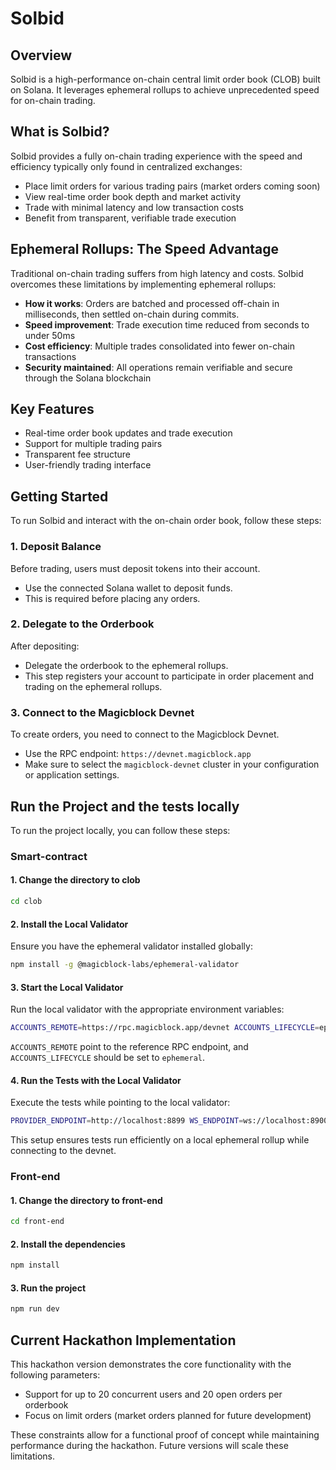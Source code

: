 # Solbid

## Overview

Solbid is a high-performance on-chain central limit order book (CLOB) built on Solana. It leverages ephemeral rollups to achieve unprecedented speed for on-chain trading.

## What is Solbid?

Solbid provides a fully on-chain trading experience with the speed and efficiency typically only found in centralized exchanges:

- Place limit orders for various trading pairs (market orders coming soon)
- View real-time order book depth and market activity
- Trade with minimal latency and low transaction costs
- Benefit from transparent, verifiable trade execution

## Ephemeral Rollups: The Speed Advantage

Traditional on-chain trading suffers from high latency and costs. Solbid overcomes these limitations by implementing ephemeral rollups:

- **How it works**: Orders are batched and processed off-chain in milliseconds, then settled on-chain during commits.
- **Speed improvement**: Trade execution time reduced from seconds to under 50ms
- **Cost efficiency**: Multiple trades consolidated into fewer on-chain transactions
- **Security maintained**: All operations remain verifiable and secure through the Solana blockchain

## Key Features

- Real-time order book updates and trade execution
- Support for multiple trading pairs
- Transparent fee structure
- User-friendly trading interface

## Getting Started

To run Solbid and interact with the on-chain order book, follow these steps:

### 1. Deposit Balance

Before trading, users must deposit tokens into their account.

- Use the connected Solana wallet to deposit funds.
- This is required before placing any orders.

### 2. Delegate to the Orderbook

After depositing:

- Delegate the orderbook to the ephemeral rollups.
- This step registers your account to participate in order placement and trading on the ephemeral rollups.

### 3. Connect to the Magicblock Devnet

To create orders, you need to connect to the Magicblock Devnet.

- Use the RPC endpoint: `https://devnet.magicblock.app`
- Make sure to select the `magicblock-devnet` cluster in your configuration or application settings.

## Run the Project and the tests locally
To run the project locally, you can follow these steps:

### Smart-contract
#### 1. Change the directory to clob
```bash
cd clob
```
#### 2. Install the Local Validator

Ensure you have the ephemeral validator installed globally:

```bash
npm install -g @magicblock-labs/ephemeral-validator
```

#### 3. Start the Local Validator

Run the local validator with the appropriate environment variables:

```bash
ACCOUNTS_REMOTE=https://rpc.magicblock.app/devnet ACCOUNTS_LIFECYCLE=ephemeral ephemeral-validator
```

`ACCOUNTS_REMOTE` point to the reference RPC endpoint, and `ACCOUNTS_LIFECYCLE` should be set to `ephemeral`.

#### 4. Run the Tests with the Local Validator

Execute the tests while pointing to the local validator:

```bash
PROVIDER_ENDPOINT=http://localhost:8899 WS_ENDPOINT=ws://localhost:8900 anchor test --skip-build --skip-deploy --skip-local-validator
```

This setup ensures tests run efficiently on a local ephemeral rollup while connecting to the devnet.

### Front-end
#### 1. Change the directory to front-end
```bash
cd front-end
```
#### 2. Install the dependencies
```bash
npm install
```

#### 3. Run the project
```bash
npm run dev
```


## Current Hackathon Implementation

This hackathon version demonstrates the core functionality with the following parameters:
- Support for up to 20 concurrent users and 20 open orders per orderbook
- Focus on limit orders (market orders planned for future development)

These constraints allow for a functional proof of concept while maintaining performance during the hackathon. Future versions will scale these limitations.

